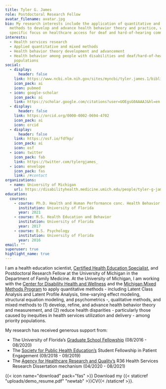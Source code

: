 ```yaml
---
title: Tyler G. James
role: Postdoctoral Research Fellow
avatar_filename: avatar.jpg
bio: My research interests include the application of quantitative and mixed
  methods to develop and advance health behavior theory and practice, with
  specific focus on healthcare access for deaf and hard-of-hearing community.
interests:
  - Health services research
  - Applied quantitative and mixed methods
  - Health behavior theory development and advancement
  - Health behavior among people with disabilities and deaf/hard-of-hearing
    populations
social:
  - display:
      header: false
    link: https://www.ncbi.nlm.nih.gov/sites/myncbi/tyler.james.1/bibliography/55284169/public/?sort=date&direction=ascending
    icon_pack: ai
    icon: pubmed
  - icon: google-scholar
    icon_pack: ai
    link: https://scholar.google.com/citations?user=UOEgsG0AAAAJ&hl=en
  - display:
      header: false
    link: https://orcid.org/0000-0002-0694-4702
    icon_pack: ai
    icon: orcid
  - display:
      header: false
    link: https://osf.io/fdfkp/
    icon_pack: ai
    icon: osf
  - icon: twitter
    icon_pack: fab
    link: https://twitter.com/tylergjames_
  - icon: envelope
    icon_pack: fas
    link: /#contact
organizations:
  - name: University of Michigan
    url: https://disabilityhealth.medicine.umich.edu/people/tyler-g-james-phd-ches%C2%AE
education:
  courses:
    - course: Ph.D. Health and Human Performance conc. Health Behavior
      institution: University of Florida
      year: 2021
    - course: M.S. Health Education and Behavior
      institution: University of Florida
      year: 2017
    - course: B.S. Psychology
      institution: University of Florida
      year: 2016
email: ""
superuser: true
highlight_name: true
---
```

I am a health education scientist, [Certified Health Education Specialist](http://nchec.org/), and Postdoctoral Research Fellow at the University of Michigan in the Department of Family Medicine. At the University of Michigan, I am working with the [Center for Disability Health and Wellness](https://disabilityhealth.medicine.umich.edu/) and the [Michigan Mixed Methods Program](https://www.tylergjames.com/mixedmethods.org) to apply quantitative methods - including Latent Class Analysis and Latent Profile Analysis, time-varying effect modeling, structural equation modeling, and psychometrics -, qualitative methods, and mixed methods to (1) develop, refine, and advance health behavior theory and measurement, and (2) reduce health disparities - particularly those caused by inequities in health services utilization and delivery - among priority populations.

My research has received generous support from:

* The University of Florida’s [Graduate School Fellowship](http://graduateschool.ufl.edu/prospective-students/funding/graduate-school-funding-awards/) (08/2016 - 08/2020)
* The [Society for Public Health Education’s](http://www.sophe.org/) Student Fellowship in Patient Engagement (09/2018 - 09/2019)
* The [Agency for Healthcare Research and Quality’s](http://www.ahrq.gov/) R36 Health Services Research Dissertation mechanism (04/2020 - 08/2021)

{{< icon name="download" pack="fas" >}} Download my {{< staticref "uploads/demo_resume.pdf" "newtab" >}}CV{{< /staticref >}}.